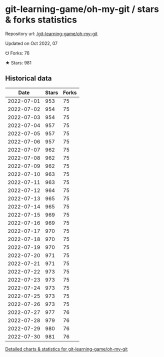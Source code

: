 # git-learning-game/oh-my-git / stars & forks statistics

Repository url: [/git-learning-game/oh-my-git](https://github.com/git-learning-game/oh-my-git)

Updated on Oct 2022, 07

☋ Forks: 76

★ Stars: 981

## Historical data
| Date | Stars | Forks |
|------|-------|-------|
| 2022-07-01 | 953 | 75 | 
| 2022-07-02 | 954 | 75 | 
| 2022-07-03 | 954 | 75 | 
| 2022-07-04 | 957 | 75 | 
| 2022-07-05 | 957 | 75 | 
| 2022-07-06 | 957 | 75 | 
| 2022-07-07 | 962 | 75 | 
| 2022-07-08 | 962 | 75 | 
| 2022-07-09 | 962 | 75 | 
| 2022-07-10 | 963 | 75 | 
| 2022-07-11 | 963 | 75 | 
| 2022-07-12 | 964 | 75 | 
| 2022-07-13 | 965 | 75 | 
| 2022-07-14 | 965 | 75 | 
| 2022-07-15 | 969 | 75 | 
| 2022-07-16 | 969 | 75 | 
| 2022-07-17 | 970 | 75 | 
| 2022-07-18 | 970 | 75 | 
| 2022-07-19 | 970 | 75 | 
| 2022-07-20 | 971 | 75 | 
| 2022-07-21 | 971 | 75 | 
| 2022-07-22 | 973 | 75 | 
| 2022-07-23 | 973 | 75 | 
| 2022-07-24 | 973 | 75 | 
| 2022-07-25 | 973 | 75 | 
| 2022-07-26 | 973 | 75 | 
| 2022-07-27 | 977 | 76 | 
| 2022-07-28 | 979 | 76 | 
| 2022-07-29 | 980 | 76 | 
| 2022-07-30 | 981 | 76 | 


[Detailed charts & statistics for git-learning-game/oh-my-git](https://reviewgithub.com/rep/git-learning-game/oh-my-git)
